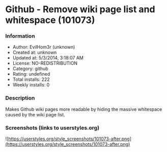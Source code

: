 # Github - Remove wiki page list and whitespace (101073)

### Information
- Author: EvilHom3r (unknown)
- Created at: unknown
- Updated at: 5/3/2014, 3:18:07 AM
- License: NO-REDISTRIBUTION
- Category: github
- Rating: undefined
- Total installs: 222
- Weekly installs: 0


### Description
Makes Github wiki pages more readable by hiding the massive whitespace caused by the wiki page list.


### Screenshots (links to userstyles.org)
![https://userstyles.org/style_screenshots/101073-after.png](https://userstyles.org/style_screenshots/101073-after.png)


